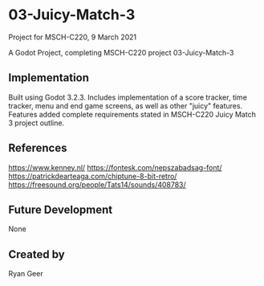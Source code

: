 # 03-Juicy-Match-3 
Project for MSCH-C220, 9 March 2021

A Godot Project, completing MSCH-C220 project 03-Juicy-Match-3
## Implementation
Built using Godot 3.2.3. Includes implementation of a score tracker, time tracker, menu and end game screens, as well as other "juicy" features. Features added complete requirements stated in MSCH-C220 Juicy Match 3 project outline. 
## References 
https://www.kenney.nl/
https://fontesk.com/nepszabadsag-font/
https://patrickdearteaga.com/chiptune-8-bit-retro/
https://freesound.org/people/Tats14/sounds/408783/
## Future Development 
None
## Created by
Ryan Geer
